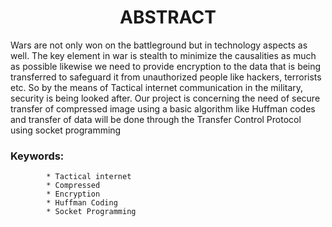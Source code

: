 <H1 align="center"> ABSTRACT </H1>

Wars are not only won on the battleground but in technology aspects as well. The key element in war is stealth to minimize the causalities as much as possible likewise we need to provide encryption to the data that is being transferred to safeguard it from unauthorized people like hackers, terrorists etc. So by the means of Tactical internet communication in the military, security is being looked after. Our project is concerning the need of secure transfer of compressed image using a basic algorithm like Huffman codes and transfer of data will be done through the Transfer Control Protocol using socket programming

### Keywords: 
            * Tactical internet 
            * Compressed 
            * Encryption 
            * Huffman Coding 
            * Socket Programming